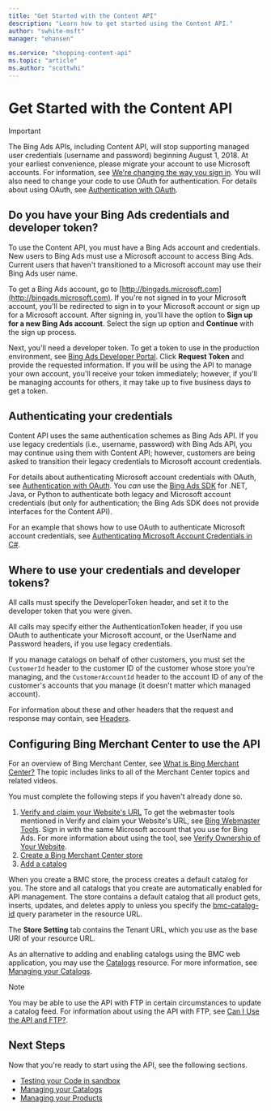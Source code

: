 ```yaml
---
title: "Get Started with the Content API"
description: "Learn how to get started using the Content API."
author: "swhite-msft"
manager: "ehansen"

ms.service: "shopping-content-api"
ms.topic: "article"
ms.author: "scottwhi"
---
```


# Get Started with the Content API

> [!IMPORTANT]
> The Bing Ads APIs, including Content API, will stop supporting managed user credentials (username and password) beginning August 1, 2018. At your earliest convenience, please migrate your account to use Microsoft accounts. For information, see [We're changing the way you sign in](https://help.bingads.microsoft.com/#apex/3/en/ext50875/-1/en-us). You will also need to change your code to use OAuth for authentication. For details about using OAuth, see [Authentication with OAuth](https://docs.microsoft.com/en-us/bingads/guides/authentication-oauth?view=bingads-12).


## <a name="credentials"/> Do you have your Bing Ads credentials and developer token?
To use the Content API, you must have a Bing Ads account and credentials. New users to Bing Ads must use a Microsoft account to access Bing Ads. Current users that haven't transitioned to a Microsoft account may use their Bing Ads user name. 

To get a Bing Ads account, go to [http://bingads.microsoft.com](http://bingads.microsoft.com). If you're not signed in to your Microsoft account, you'll be redirected to sign in to your Microsoft account or sign up for a Microsoft account. After signing in, you'll have the option to **Sign up for a new Bing Ads account**. Select the sign up option and **Continue** with the sign up process.

Next, you'll need a developer token. To get a token to use in the production environment, see [Bing Ads Developer Portal](https://developers.bingads.microsoft.com/account). Click **Request Token** and provide the requested information. If you will be using the API to manage your own account, you'll receive your token immediately; however, if you'll be managing accounts for others, it may take up to five business days to get a token.

## <a name="authentication"/> Authenticating your credentials

Content API uses the same authentication schemes as Bing Ads API. If you use legacy credentials (i.e., username, password) with Bing Ads API, you may continue using them with Content API; however, customers are being asked to transition their legacy credentials to Microsoft account credentials. 

For details about authenticating Microsoft account credentials with OAuth, see [Authentication with OAuth](/bingads/guides/authentication-oauth). You *can* use the [Bing Ads SDK](/bingads/guides/client-libraries) for .NET, Java, or Python to authenticate both legacy and Microsoft account credentials (but only for authentication; the Bing Ads SDK does not provide interfaces for the Content API).

For an example that shows how to use OAuth to authenticate Microsoft account credentials, see [Authenticating Microsoft Account Credentials in C#](../shopping-content/code-example-authentication-oauth.md).

## Where to use your credentials and developer tokens?

All calls must specify the DeveloperToken header, and set it to the developer token that you were given.

All calls may specify either the AuthenticationToken header, if you use OAuth to authenticate your Microsoft account, or the UserName and Password headers, if you use legacy credentials.

If you manage catalogs on behalf of other customers, you must set the `CustomerId` header to the customer ID of the customer whose store you're managing, and the `CustomerAccountId` header to the account ID of any of the customer's accounts that you manage (it doesn't matter which managed account). 

For information about these and other headers that the request and response may contain, see [Headers](../shopping-content/products-resource.md#headers). 

## <a name="configurebmc"/> Configuring Bing Merchant Center to use the API

For an overview of Bing Merchant Center, see [What is Bing Merchant Center?](http://help.bingads.microsoft.com/#apex/3/en/51083/1) The topic includes links to all of the Merchant Center topics and related videos.

You must complete the following steps if you haven't already done so.

1. [Verify and claim your Website's URL](http://help.bingads.microsoft.com/#apex/3/en/50888/1)
  To get the webmaster tools mentioned in Verify and claim your Website's URL, see [Bing Webmaster Tools](http://www.bing.com/toolbox/webmaster). Sign in with the same Microsoft account that you use for Bing Ads. For more information about using the tool, see [Verify Ownership of Your Website](http://www.bing.com/webmaster/help/how-to-verify-ownership-of-your-site-afcfefc6). 
2. [Create a Bing Merchant Center store](http://help.bingads.microsoft.com/#apex/3/en/51085/1)
3. [Add a catalog](http://help.bingads.microsoft.com/#apex/3/en/51105/1)

When you create a BMC store, the process creates a default catalog for you. The store and all catalogs that you create are automatically enabled for API management. The store contains a default catalog that all product gets, inserts, updates, and deletes apply to unless you specify the [bmc-catalog-id](../shopping-content/products-resource.md#bmccatalogid) query parameter in the resource URL. 

The **Store Setting** tab contains the Tenant URL, which you use as the base URI of your resource URL.

As an alternative to adding and enabling catalogs using the BMC web application, you may use the [Catalogs](../shopping-content/catalogs-resource.md) resource. For more information, see [Managing your Catalogs](../shopping-content/manage-catalogs.md).

> [!NOTE] 
> You may be able to use the API with FTP in certain circumstances to update a catalog feed. For information about using the API with FTP, see [Can I Use the API and FTP?](../shopping-content/can-use-api-ftp.md). 


## Next Steps
Now that you're ready to start using the API, see the following sections.

- [Testing your Code in sandbox](../shopping-content/test-code-sandbox.md)
- [Managing your Catalogs](../shopping-content/manage-catalogs.md)
- [Managing your Products](../shopping-content/manage-products.md) 
